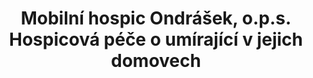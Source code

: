 ---
id: 19ba10d8-471e-4c30-b0ee-a8ad2263eefe
title: Mobilní hospic Ondrášek, o.p.s. Hospicová péče o umírající v jejich domovech
price: 50
year: 2014
description: undefined
kouskovani: false
locationName: undefined
position:
  lng: 18.2349357338131
  lat: 49.79280412731234
---